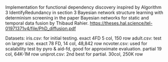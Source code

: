 Implementation for functional dependency discovery inspired by Algorithm 3 IdentifyRedundancy in section 3 Bayesian network structure learning with determinism screening in the paper Bayesian networks for static and temporal data fusion by Thibaud Rahier.
https://theses.hal.science/tel-01971371v4/file/PhD_diffusion.pdf

Datasets:
iris.csv: for initial testing. exact 4FD 5 col, 150 row
adult.csv: test on larger size. exact 78 FD, 14 col, 48,842 row
ncvoter.csv: used for scalability test by pyro & aid-fd, good for approximate evaluation. partial 19 col, 64K-1M row 
uniprot.csv: 2nd best for partial. 30col, 250K row
